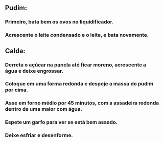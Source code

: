 ## Pudim:

### Primeiro, bata bem os ovos no liquidificador.

### Acrescente o leite condensado e o leite, e bata novamente.

## Calda:

### Derreta o açúcar na panela até ficar moreno, acrescente a água e deixe engrossar.

### Coloque em uma forma redonda e despeje a massa do pudim por cima.

### Asse em forno médio por 45 minutos, com a assadeira redonda dentro de uma maior com água.

### Espete um garfo para ver se está bem assado.

### Deixe esfriar e desenforme.
